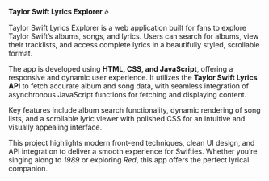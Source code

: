 **Taylor Swift Lyrics Explorer 🎶**  

Taylor Swift Lyrics Explorer is a web application built for fans to explore Taylor Swift’s albums, songs, and lyrics. Users can search for albums, view their tracklists, and access complete lyrics in a beautifully styled, scrollable format.  

The app is developed using **HTML, CSS, and JavaScript**, offering a responsive and dynamic user experience. It utilizes the **Taylor Swift Lyrics API** to fetch accurate album and song data, with seamless integration of asynchronous JavaScript functions for fetching and displaying content.  

Key features include album search functionality, dynamic rendering of song lists, and a scrollable lyric viewer with polished CSS for an intuitive and visually appealing interface.  

This project highlights modern front-end techniques, clean UI design, and API integration to deliver a smooth experience for Swifties. Whether you’re singing along to *1989* or exploring *Red*, this app offers the perfect lyrical companion.  

